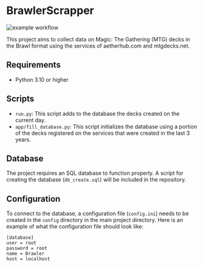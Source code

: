 # BrawlerScrapper
![example workflow](https://github.com/WuzI38/BuildingInfo/actions/workflows/ci.yml/badge.svg)

This project aims to collect data on Magic: The Gathering (MTG) decks in the Brawl format using the services of aetherhub.com and mtgdecks.net.

## Requirements

- Python 3.10 or higher

## Scripts

- `run.py`: This script adds to the database the decks created on the current day.
- `app/fill_database.py`: This script initializes the database using a portion of the decks registered on the services that were created in the last 3 years.

## Database

The project requires an SQL database to function properly. A script for creating the database (`db_create.sql`) will be included in the repository.

## Configuration

To connect to the database, a configuration file (`config.ini`) needs to be created in the `config` directory in the main project directory. Here is an example of what the configuration file should look like:

```
[database]
user = root
password = root
name = Brawler
host = localhost
```
